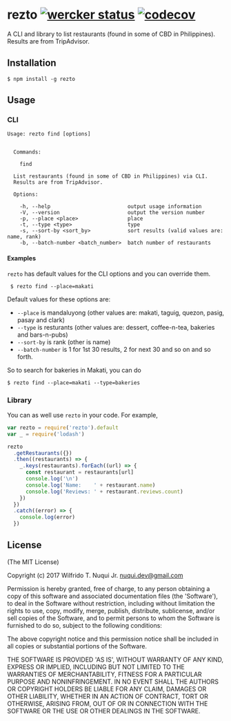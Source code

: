 # rezto [![wercker status](https://app.wercker.com/status/bdd84c7a11c124e5831a5fc96822a4ea/s/master "wercker status")](https://app.wercker.com/project/byKey/bdd84c7a11c124e5831a5fc96822a4ea) [![codecov](https://codecov.io/gh/wnuqui/rezto/branch/master/graph/badge.svg)](https://codecov.io/gh/wnuqui/rezto)

A CLI and library to list restaurants (found in some of CBD in Philippines). Results are from TripAdvisor.

## Installation

    $ npm install -g rezto

## Usage


### CLI

```
Usage: rezto find [options]


  Commands:

    find

  List restaurants (found in some of CBD in Philippines) via CLI.
  Results are from TripAdvisor.

  Options:

    -h, --help                         output usage information
    -V, --version                      output the version number
    -p, --place <place>                place
    -t, --type <type>                  type
    -s, --sort-by <sort_by>            sort results (valid values are: name, rank)
    -b, --batch-number <batch_number>  batch number of restaurants
```

#### Examples

`rezto` has default values for the CLI options and you can override them.

     $ rezto find --place=makati

Default values for these options are:

* `--place` is mandaluyong (other values are: makati, taguig, quezon, pasig, pasay and clark)
* `--type` is resturants (other values are: dessert, coffee-n-tea, bakeries and bars-n-pubs)
* `--sort-by` is rank (other is name)
* `--batch-number` is 1 for 1st 30 results, 2 for next 30 and so on and so forth.

So to search for bakeries in Makati, you can do

    $ rezto find --place=makati --type=bakeries

### Library

You can as well use `rezto` in your code. For example,

```javascript
var rezto = require('rezto').default
var _ = require('lodash')

rezto
  .getRestaurants({})
  .then((restaurants) => {
    _.keys(restaurants).forEach((url) => {
      const restaurant = restaurants[url]
      console.log('\n')
      console.log('Name:    ' + restaurant.name)
      console.log('Reviews: ' + restaurant.reviews.count)
    })
  })
  .catch((error) => {
    console.log(error)
  })
```

## License

(The MIT License)

Copyright (c) 2017 Wilfrido T. Nuqui Jr. nuqui.dev@gmail.com

Permission is hereby granted, free of charge, to any person obtaining
a copy of this software and associated documentation files (the
'Software'), to deal in the Software without restriction, including
without limitation the rights to use, copy, modify, merge, publish,
distribute, sublicense, and/or sell copies of the Software, and to
permit persons to whom the Software is furnished to do so, subject to
the following conditions:

The above copyright notice and this permission notice shall be
included in all copies or substantial portions of the Software.

THE SOFTWARE IS PROVIDED 'AS IS', WITHOUT WARRANTY OF ANY KIND,
EXPRESS OR IMPLIED, INCLUDING BUT NOT LIMITED TO THE WARRANTIES OF
MERCHANTABILITY, FITNESS FOR A PARTICULAR PURPOSE AND NONINFRINGEMENT.
IN NO EVENT SHALL THE AUTHORS OR COPYRIGHT HOLDERS BE LIABLE FOR ANY
CLAIM, DAMAGES OR OTHER LIABILITY, WHETHER IN AN ACTION OF CONTRACT,
TORT OR OTHERWISE, ARISING FROM, OUT OF OR IN CONNECTION WITH THE
SOFTWARE OR THE USE OR OTHER DEALINGS IN THE SOFTWARE.
